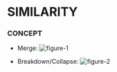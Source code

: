 # SIMILARITY


### CONCEPT

- Merge:
![figure-1](./media/triangle-stack.svg)


- Breakdown/Collapse:
![figure-2](./media/triangle-collapse.svg)


